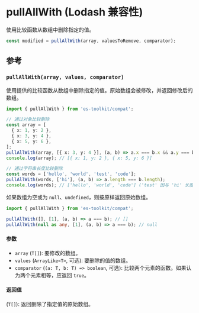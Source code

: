 # pullAllWith (Lodash 兼容性)

使用比较函数从数组中删除指定的值。

```typescript
const modified = pullAllWith(array, valuesToRemove, comparator);
```

## 参考

### `pullAllWith(array, values, comparator)`

使用提供的比较函数从数组中删除指定的值。原始数组会被修改，并返回修改后的数组。

```typescript
import { pullAllWith } from 'es-toolkit/compat';

// 通过对象比较删除
const array = [
  { x: 1, y: 2 },
  { x: 3, y: 4 },
  { x: 5, y: 6 },
];
pullAllWith(array, [{ x: 3, y: 4 }], (a, b) => a.x === b.x && a.y === b.y);
console.log(array); // [{ x: 1, y: 2 }, { x: 5, y: 6 }]

// 通过字符串长度比较删除
const words = ['hello', 'world', 'test', 'code'];
pullAllWith(words, ['hi'], (a, b) => a.length === b.length);
console.log(words); // ['hello', 'world', 'code'] ('test' 因与 'hi' 长度相同而被删除)
```

如果数组为空或为 `null`、`undefined`，则按原样返回原始数组。

```typescript
import { pullAllWith } from 'es-toolkit/compat';

pullAllWith([], [1], (a, b) => a === b); // []
pullAllWith(null as any, [1], (a, b) => a === b); // null
```

#### 参数

- `array` (`T[]`): 要修改的数组。
- `values` (`ArrayLike<T>`, 可选): 要删除的值的数组。
- `comparator` (`(a: T, b: T) => boolean`, 可选): 比较两个元素的函数。如果认为两个元素相等，应返回 `true`。

#### 返回值

(`T[]`): 返回删除了指定值的原始数组。
